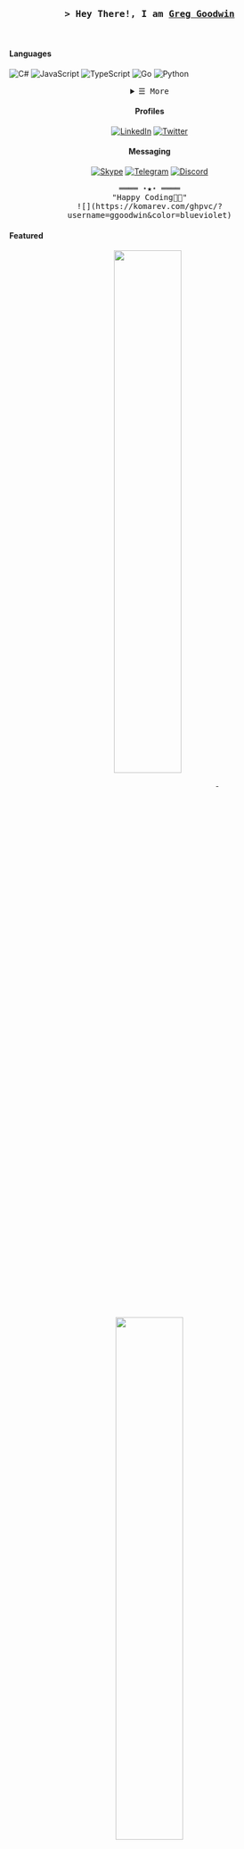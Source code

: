 <!-- https://github.com/ggoodwin -->
<!-- August 20th, 2023 -->

<!-- Title -->
<h3 align="center">
  <samp>&gt; Hey There!, I am
    <b><a target="_blank" href="https://ggn.dev">Greg Goodwin</a></b>
  </samp>
</h3>
<br>

<!-- Technologies -->

<!-- Languages -->
<p align="center">

#### Languages

![C#](https://img.shields.io/badge/C%23-239120?style=for-the-badge&logo=c-sharp&logoColor=white)
![JavaScript](https://img.shields.io/badge/JavaScript-F7DF1E?style=for-the-badge&logo=javascript&logoColor=black)
![TypeScript](https://img.shields.io/badge/TypeScript-007ACC?style=for-the-badge&logo=typescript&logoColor=white)
![Go](https://img.shields.io/badge/Go-00ADD8?style=for-the-badge&logo=go&logoColor=white)
![Python](https://img.shields.io/badge/Python-14354C?style=for-the-badge&logo=python&logoColor=white)

</p>

<details align="center">
  <summary> <samp>&#9776; More</samp></summary>
  <p align="center">

<!-- Frameworks -->

#### Frameworks

![.Net](https://img.shields.io/badge/.NET-5C2D91?style=for-the-badge&logo=.net&logoColor=white)
![React](https://img.shields.io/badge/React-20232A?style=for-the-badge&logo=react&logoColor=61DAFB)
![Angular](https://img.shields.io/badge/Angular-DD0031?style=for-the-badge&logo=angular&logoColor=white)
![Vue.js](https://img.shields.io/badge/Vue.js-35495E?style=for-the-badge&logo=vue.js&logoColor=4FC08D)
![Svelte](https://img.shields.io/badge/Svelte-4A4A55?style=for-the-badge&logo=svelte&logoColor=FF3E00)
![Django](https://img.shields.io/badge/Django-092E20?style=for-the-badge&logo=django&logoColor=white)
![jQuery](https://img.shields.io/badge/jQuery-0769AD?style=for-the-badge&logo=jquery&logoColor=white)
![Electron.js](https://img.shields.io/badge/Electron-191970?style=for-the-badge&logo=Electron&logoColor=white)

#### SSR Frameworks

![Next JS](https://img.shields.io/badge/Next-black?style=for-the-badge&logo=next.js&logoColor=white)
![Nuxt JS](https://img.shields.io/badge/Nuxt-002E3B?style=for-the-badge&logo=nuxtdotjs&logoColor=#00DC82)
![Gatsby](https://img.shields.io/badge/Gatsby-663399?style=for-the-badge&logo=gatsby&logoColor=white)
![SvelteKit](https://img.shields.io/badge/SvelteKit-FF3E00?style=for-the-badge&logo=Svelte&logoColor=white)

#### Mobile

![Xamarin](https://img.shields.io/badge/Xamarin-3498DB?style=for-the-badge&logo=xamarin&logoColor=white)
![React Native](https://img.shields.io/badge/React_Native-20232A?style=for-the-badge&logo=react&logoColor=61DAFB)
![Expo](https://img.shields.io/badge/expo-1C1E24?style=for-the-badge&logo=expo&logoColor=#D04A37)

#### Databases

![MSSQL](https://img.shields.io/badge/Microsoft_SQL_Server-CC2927?style=for-the-badge&logo=microsoft-sql-server&logoColor=white)
![MySQL](https://img.shields.io/badge/MySQL-005C84?style=for-the-badge&logo=mysql&logoColor=white)
![PostgreSQL](https://img.shields.io/badge/PostgreSQL-316192?style=for-the-badge&logo=postgresql&logoColor=white)
![SQLite](https://img.shields.io/badge/SQLite-07405E?style=for-the-badge&logo=sqlite&logoColor=white)
![MongoDB](https://img.shields.io/badge/MongoDB-4EA94B?style=for-the-badge&logo=mongodb&logoColor=white)
![Supabase](https://img.shields.io/badge/Supabase-181818?style=for-the-badge&logo=supabase&logoColor=white)

#### Design Frameworks

![TailwindCSS](https://img.shields.io/badge/Tailwind_CSS-38B2AC?style=for-the-badge&logo=tailwind-css&logoColor=white)
![Bootstrap](https://img.shields.io/badge/Bootstrap-563D7C?style=for-the-badge&logo=bootstrap&logoColor=white)
![Styled-Components](https://img.shields.io/badge/styled--components-DB7093?style=for-the-badge&logo=styled-components&logoColor=white)

#### Cloud

![AWS](https://img.shields.io/badge/Amazon_AWS-FF9900?style=for-the-badge&logo=amazonaws&logoColor=white)
![Azure](https://img.shields.io/badge/microsoft%20azure-0089D6?style=for-the-badge&logo=microsoft-azure&logoColor=white)
![GoogleCloud](https://img.shields.io/badge/Google_Cloud-4285F4?style=for-the-badge&logo=google-cloud&logoColor=white)
![AzureDevops](https://img.shields.io/badge/Azure_DevOps-0078D7?style=for-the-badge&logo=azure-devops&logoColor=white)
![Cloudflare](https://img.shields.io/badge/Cloudflare-F38020?style=for-the-badge&logo=Cloudflare&logoColor=white)
![Vercel](https://img.shields.io/badge/Vercel-000000?style=for-the-badge&logo=vercel&logoColor=white)
![Netlify](https://img.shields.io/badge/Netlify-00C7B7?style=for-the-badge&logo=netlify&logoColor=white)
![Salesforce](https://img.shields.io/badge/Salesforce-00A1E0?style=for-the-badge&logo=Salesforce&logoColor=white)
![GitHubActions](https://img.shields.io/badge/GitHub_Actions-2088FF?style=for-the-badge&logo=github-actions&logoColor=white)

#### Payments

![Stripe](https://img.shields.io/badge/Stripe-626CD9?style=for-the-badge&logo=Stripe&logoColor=white)
![Paypal](https://img.shields.io/badge/PayPal-00457C?style=for-the-badge&logo=paypal&logoColor=white)
![ApplePay](https://img.shields.io/badge/apple%20pay-007AFF?style=for-the-badge&logo=apple%20pay&logoColor=white)
![GooglePay](https://img.shields.io/badge/G%20pay-2875E3?style=for-the-badge&logo=googlepay&logoColor=white)
![AmazonPay](https://img.shields.io/badge/amazon%20pay-F79114?style=for-the-badge&logo=amazon%20pay&logoColor=white)

#### Analytics

![GoogleAnalytics](https://img.shields.io/badge/Google%20Analytics-E37400?style=for-the-badge&logo=google%20analytics&logoColor=white)
![Hotjar](	https://img.shields.io/badge/hotjar-FD3A5C?style=for-the-badge&logo=hotjar&logoColor=white)

  </p>
</details>

<div align="center">

#### Profiles

  [![LinkedIn](https://img.shields.io/badge/LinkedIn-0077B5?style=for-the-badge&logo=linkedin&logoColor=white)](https://www.linkedin.com/in/greg-goodwin)
  [![Twitter](https://img.shields.io/badge/Twitter-1DA1F2?style=for-the-badge&logo=twitter&logoColor=white)](https://twitter.com/greggoodwin)

#### Messaging

  [![Skype](https://img.shields.io/badge/Skype-%2300AFF0.svg?style=for-the-badge&logo=Skype&logoColor=white)](https://join.skype.com/invite/mQK5fkerGduc)
  [![Telegram](https://img.shields.io/badge/Telegram-2CA5E0?style=for-the-badge&logo=telegram&logoColor=white)](https://t.me/MessageGreg)
  [![Discord](https://img.shields.io/badge/Discord-7289DA?style=for-the-badge&logo=discord&logoColor=white)](https://discord.id/?prefill=179795086543028224)

</div>

<!-- Footer -->
<samp>
    <p align="center">
        ════ ⋆★⋆ ════
        <br>
        "Happy Coding👨‍💻"
        <br>
        <!-- Profile Views Counter -->
        ![](https://komarev.com/ghpvc/?username=ggoodwin&color=blueviolet)
    </p>
</samp>

<!-- Featured Repositories -->
#### Featured

<p align="center">
<a href="https://github.com/ggoodwin/ggoodwin">
<img width='49%' align="center"src="https://github-readme-stats.vercel.app/api/pin/?username=ggoodwin&repo=ggoodwin&border_color=02D892&bg_color=0D1117&title_color=C9D1D9&text_color=8B949E&icon_color=02D892" />
</a>
<span>&nbsp;</span>
<a href="https://github.com/ggoodwin/go-nyse-time">
<img width='49%' align="center"src="https://github-readme-stats.vercel.app/api/pin/?username=ggoodwin&repo=go-nyse-time&border_color=02D892&bg_color=0D1117&title_color=C9D1D9&text_color=8B949E&icon_color=02D892" />
</a>
</p>

<p align="center">
<a href="https://github.com/ggoodwin/discord-crypto-bot">
<img width='49%' align="center"src="https://github-readme-stats.vercel.app/api/pin/?username=ggoodwin&repo=discord-crypto-bot&border_color=02D892&bg_color=0D1117&title_color=C9D1D9&text_color=8B949E&icon_color=02D892" />
</a>
<span>&nbsp;</span>
<a href="https://github.com/ggoodwin/BlogPostProject">
<img width='49%' align="center"src="https://github-readme-stats.vercel.app/api/pin/?username=ggoodwin&repo=BlogPostProject&border_color=02D892&bg_color=0D1117&title_color=C9D1D9&text_color=8B949E&icon_color=02D892" />
</a>
</p>
